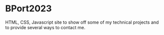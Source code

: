 # BPort2023
HTML, CSS, Javascript site to show off some of my technical projects and to provide several ways to contact me.



